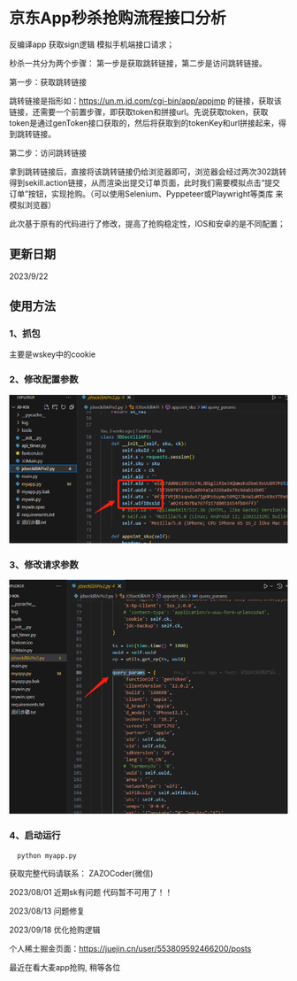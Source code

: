 # 京东App秒杀抢购流程接口分析
反编译app  获取sign逻辑  模拟手机端接口请求；

秒杀一共分为两个步骤： 第一步是获取跳转链接，第二步是访问跳转链接。

第一步：获取跳转链接

跳转链接是指形如：https://un.m.jd.com/cgi-bin/app/appjmp 的链接，获取该链接，还需要一个前置步骤，即获取token和拼接url。先说获取token，获取token是通过genToken接口获取的，然后将获取到的tokenKey和url拼接起来，得到跳转链接。

第二步：访问跳转链接

拿到跳转链接后，直接将该跳转链接仍给浏览器即可，浏览器会经过两次302跳转得到sekill.action链接，从而渲染出提交订单页面，此时我们需要模拟点击“提交订单”按钮，实现抢购。（可以使用Selenium、Pyppeteer或Playwright等类库 来模拟浏览器）


此次基于原有的代码进行了修改，提高了抢购稳定性，IOS和安卓的是不同配置；

## 更新日期
2023/9/22
## 使用方法
### 1、抓包
主要是wskey中的cookie
### 2、修改配置参数
![Alt text](image.png)

### 3、修改请求参数
![Alt text](image-1.png)

### 4、启动运行
```python
  python myapp.py 
```


获取完整代码请联系： ZAZOCoder(微信) 

2023/08/01 近期sk有问题  代码暂不可用了！！

2023/08/13 问题修复

2023/09/18 优化抢购逻辑

个人稀土掘金页面：https://juejin.cn/user/553809592466200/posts


最近在看大麦app抢购, 稍等各位

